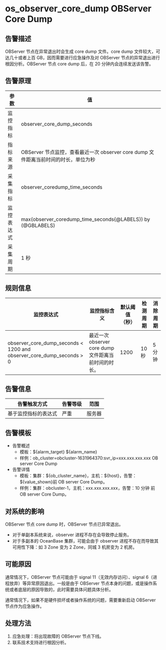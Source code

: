 # os_observer_core_dump OBServer Core Dump

## 告警描述

OBServer 节点在异常退出时会生成 core dump 文件。core dump 文件较大，可达几十或者上百 GB，因而需要进行应急操作及对 OBServer 节点的异常退出进行根因分析。OBServer 节点 core dump 后，在 20 分钟内会连续发送该告警。

## 告警原理

| 参数 | 值 |
| --- | --- |
| 监控指标 | observer_core_dump_seconds |
| 指标来源 | OBServer 节点监控，查看最近一次 observer core dump 文件距离当前时间的时长，单位为秒 |
| 采集指标 | observer_coredump_time_seconds |
| 监控表达式 | max(observer_coredump_time_seconds{@LABELS}) by (@GBLABELS) |
| 采集周期 | 1 秒 |

## 规则信息

| 监控表达式 | 监控指标含义 | 默认阈值（秒） | 检测周期 | 消除周期 |
| --- | --- | --- | --- | --- |
| observer_core_dump_seconds < 1200 and observer_core_dump_seconds > 0 | 最近一次 observer core dump 文件距离当前时间的时长。 | 1200 | 10 秒 | 5 分钟 |

## 告警信息

| 告警触发方式 | 告警等级 | 范围 |
| --- | --- | --- |
| 基于监控指标的表达式 | 严重 | 服务器 |

## 告警模板

* 告警概述
  * 模板：\${alarm_target} ${alarm_name}
  * 样例：ob_cluster=obcluster-1631964370:svr_ip=xxx.xxx.xxx.xxx OB server Core Dump
* 告警详情
  * 模板：集群：\${ob_cluster_name}，主机：\${host}，告警：\${value_shown}前 OB server Core Dump。
  * 样例：集群：obcluster-1，主机：xxx.xxx.xxx.xxx，告警：10 分钟 前 OB server Core Dump。

## 对系统的影响

OBServer 节点 core dump 时，OBServer 节点已异常退出。

* 对于单副本系统来说，observer 进程不存在会导致停止服务。
* 对于多副本的 OceanBase 集群，可能会由于 observer 进程不存在而导致其可用性下降：如 3 Zone 变为 2 Zone，同城 3 机房变为 2 机房。

## 可能原因

通常情况下，OBServer 节点可能由于 signal 11（无效内存访问）、signal 6（进程放弃）等异常原因退出。一般是由于 OBServer 节点本身的问题，或是操作系统或者底层的原因导致的，此时需要具体问题具体分析。

通常情况下，如果不是硬件损坏或者操作系统的问题，需要重新启动 OBServer 节点作为应急操作。

## 处理方法

1. 应急处理：将出现故障的 OBServer 节点下线。
2. 联系技术支持进行根因分析。

